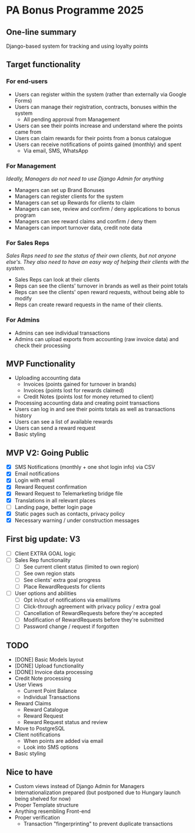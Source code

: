 # PA Bonus Programme 2025

## One-line summary
Django-based system for tracking and using loyalty points

## Target functionality
### For end-users
- Users can register within the system (rather than externally via Google Forms)
- Users can manage their registration, contracts, bonuses within the system
    - All pending approval from Management
- Users can see their points increase and understand where the points came from
- Users can claim rewards for their points from a bonus catalogue
- Users can receive notifications of points gained (monthly) and spent
    - Via email, SMS, WhatsApp

### For Management
*Ideally, Managers do not need to use Django Admin for anything*
- Managers can set up Brand Bonuses
- Managers can register clients for the system
- Managers can set up Rewards for clients to claim
- Managers can see, review and confirm / deny applications to bonus program
- Managers can see reward claims and confirm / deny them
- Managers can import turnover data, credit note data


### For Sales Reps
*Sales Reps need to see the status of their own clients, but not anyone else's. They also need to have an easy way of helping their clients with the system.*
- Sales Reps can look at their clients
- Reps can see the clients' turnover in brands as well as their point totals
- Reps can see the clients' open reward requests, without being able to modify
- Reps can create reward requests in the name of their clients.

### For Admins
- Admins can see individual transactions
- Admins can upload exports from accounting (raw invoice data) and check their processing

## MVP Functionality
- Uploading accounting data
    - Invoices (points gained for turnover in brands)
    - Invoices (points lost for rewards claimed)
    - Credit Notes (points lost for money returned to client)
- Processing accounting data and creating point transactions
- Users can log in and see their points totals as well as transactions history
- Users can see a list of available rewards
- Users can send a reward request
- Basic styling

## MVP V2: Going Public
- [x] SMS Notifications (monthly + one shot login info) via CSV
- [x] Email notifications
- [x] Login with email
- [x] Reward Request confirmation
- [x] Reward Request to Telemarketing bridge file
- [x] Translations in all relevant places
- [ ] Landing page, better login page
- [x] Static pages such as contacts, privacy policy
- [x] Necessary warning / under construction messages

## First big update: V3
- [ ] Client EXTRA GOAL logic
- [ ] Sales Rep functionality
    - [ ] See current client status (limited to own region)
    - [ ] See own region stats
    - [ ] See clients' extra goal progress
    - [ ] Place RewardRequests for clients
- [ ] User options and abilities
    - [ ] Opt in/out of notifications via email/sms
    - [ ] Click-through agreement with privacy policy / extra goal
    - [ ] Cancellation of RewardRequests before they're accepted
    - [ ] Modification of RewardRequests before they're submitted
    - [ ] Password change / request if forgotten

## TODO
- [DONE] Basic Models layout
- [DONE] Upload functionality
- [DONE] Invoice data processing
- Credit Note processing
- User Views
    - Current Point Balance
    - Individual Transactions
- Reward Claims
    - Reward Catalogue
    - Reward Request
    - Reward Request status and review
- Move to PostgreSQL
- Client notifications
    - When points are added via email
    - Look into SMS options
- Basic styling

## Nice to have
- Custom views instead of Django Admin for Managers
- Internationalization prepared (but postponed due to Hungary launch being shelved for now)
- Proper Template structure
- Anything resembling Front-end
- Proper verification
    - Transaction "fingerprinting" to prevent duplicate transactions
